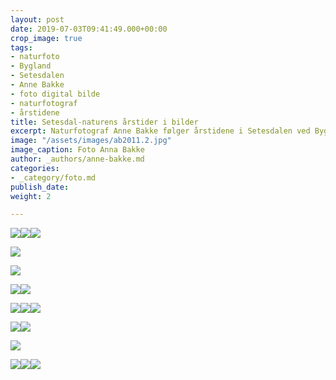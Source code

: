```yaml
---
layout: post
date: 2019-07-03T09:41:49.000+00:00
crop_image: true
tags:
- naturfoto
- Bygland
- Setesdalen
- Anne Bakke
- foto digital bilde
- naturfotograf
- årstidene
title: Setesdal-naturens årstider i bilder
excerpt: Naturfotograf Anne Bakke følger årstidene i Setesdalen ved Byglandsfjorden.
image: "/assets/images/ab2011.2.jpg"
image_caption: Foto Anna Bakke
author: _authors/anne-bakke.md
categories:
- _category/foto.md
publish_date: 
weight: 2

---
```

![](/assets/images/ab2012.jpg)![](/assets/images/ab6.JPG)![](/assets/images/ab.eik.jpg)

![](/assets/images/ab.1007-1.jpg)

![](/assets/images/grendi-1.jpg)

![](/assets/images/ab.08.jpg)![](/assets/images/ab3-3.jpg)

![](/assets/images/grendi2-3.jpg)![](/assets/images/ab8.jpg)![](/assets/images/ab2011-1.jpg)

![](/assets/images/ab2012.jpg)![](/assets/images/grendi2.jpg)

![](/assets/images/ab4-1.jpg)

![](/assets/images/ab2011.1.jpg)![](/assets/images/ab12.jpg)![](/assets/images/ab2011.0-2.jpg)